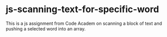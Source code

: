 # js-scanning-text-for-specific-word
This is a js assignment from Code Academ on scanning a block of text and pushing a selected word into an array.
